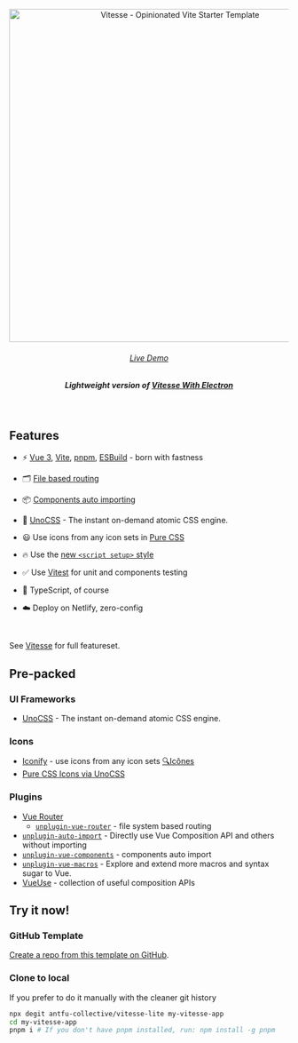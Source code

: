 <p align='center'>
  <img src='https://user-images.githubusercontent.com/11247099/111864893-a457fd00-899e-11eb-9f05-f4b88987541d.png' alt='Vitesse - Opinionated Vite Starter Template' width='600'/>
</p>

<h6 align='center'>
<a href="https://vitesse-lite.netlify.app/">Live Demo</a>
</h6>

<h5 align='center'>
<b>Lightweight version of <a href="https://github.com/antfu/vitesse">Vitesse With Electron</a></b>
</h5>

<br>

## Features

- ⚡️ [Vue 3](https://github.com/vuejs/core), [Vite](https://github.com/vitejs/vite), [pnpm](https://pnpm.io/), [ESBuild](https://github.com/evanw/esbuild) - born with fastness

- 🗂 [File based routing](./src/pages)

- 📦 [Components auto importing](./src/components)

- 🎨 [UnoCSS](https://github.com/antfu/unocss) - The instant on-demand atomic CSS engine.

- 😃 Use icons from any icon sets in [Pure CSS](https://github.com/antfu/unocss/tree/main/packages/preset-icons)

- 🔥 Use the [new `<script setup>` style](https://github.com/vuejs/rfcs/pull/227)

- ✅ Use [Vitest](http://vitest.dev/) for unit and components testing

- 🦾 TypeScript, of course

- ☁️ Deploy on Netlify, zero-config

<br>

See [Vitesse](https://github.com/antfu/vitesse) for full featureset.

## Pre-packed

### UI Frameworks

- [UnoCSS](https://github.com/antfu/unocss) - The instant on-demand atomic CSS engine.

### Icons

- [Iconify](https://iconify.design) - use icons from any icon sets [🔍Icônes](https://icones.netlify.app/)
- [Pure CSS Icons via UnoCSS](https://github.com/antfu/unocss/tree/main/packages/preset-icons)

### Plugins

- [Vue Router](https://github.com/vuejs/vue-router)
  - [`unplugin-vue-router`](https://github.com/posva/unplugin-vue-router) - file system based routing
- [`unplugin-auto-import`](https://github.com/antfu/unplugin-auto-import) - Directly use Vue Composition API and others without importing
- [`unplugin-vue-components`](https://github.com/antfu/unplugin-vue-components) - components auto import
- [`unplugin-vue-macros`](https://github.com/sxzz/unplugin-vue-macros) - Explore and extend more macros and syntax sugar to Vue.
- [VueUse](https://github.com/antfu/vueuse) - collection of useful composition APIs

## Try it now!

### GitHub Template

[Create a repo from this template on GitHub](https://github.com/antfu-collective/vitesse-lite/generate).

### Clone to local

If you prefer to do it manually with the cleaner git history

```bash
npx degit antfu-collective/vitesse-lite my-vitesse-app
cd my-vitesse-app
pnpm i # If you don't have pnpm installed, run: npm install -g pnpm
```
